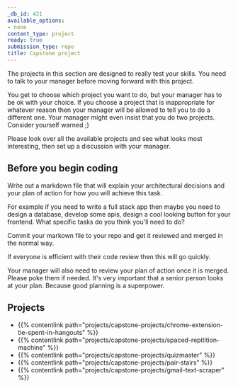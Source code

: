 ```yaml
---
_db_id: 421
available_options:
- none
content_type: project
ready: true
submission_type: repo
title: Capstone project
---
```


The projects in this section are designed to really test your skills. You need to talk to your manager before moving forward with this project.

You get to choose which project you want to do, but your manager has to be ok with your choice. If you choose a project that is inappropriate for whatever reason then your manager will be allowed to tell you to do a different one. Your manager might even insist that you do two projects. Consider yourself warned ;)

Please look over all the available projects and see what looks most interesting, then set up a discussion with your manager.

## Before you begin coding

Write out a markdown file that will explain your architectural decisions and your plan of action for how you will achieve this task.

For example if you need to write a full stack app then maybe you need to design a database, develop some apis, design a cool looking button for your frontend. What specific tasks do you think you'll need to do?

Commit your markown file to your repo and get it reviewed and merged in the normal way.

If everyone is efficient with their code review then this will go quickly.

Your manager will also need to review your plan of action once it is merged. Please poke them if needed. It's very important that a senior person looks at your plan. Because good planning is a superpower.

## Projects

- {{% contentlink path="projects/capstone-projects/chrome-extension-tie-spent-in-hangouts" %}}
- {{% contentlink path="projects/capstone-projects/spaced-repitition-machine" %}}
- {{% contentlink path="projects/capstone-projects/quizmaster" %}}
- {{% contentlink path="projects/capstone-projects/pair-stairs" %}}
- {{% contentlink path="projects/capstone-projects/gmail-text-scraper" %}}